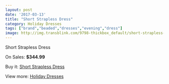 ```yaml
---
layout: post
date: '2017-03-13'
title: "Short Strapless Dress"
category: Holiday Dresses
tags: ["brand","beaded","dresses","evening","dress"]
image: http://img.transblink.com/9798-thickbox_default/short-strapless-dress.jpg
---
```

Short Strapless Dress

On Sales: **$344.99**
<a href="https://www.transblink.com/en/holiday-dresses/3180-short-strapless-dress.html"><amp-img layout="responsive" width="600" height="600" src="//img.transblink.com/9798-thickbox_default/short-strapless-dress.jpg" alt="Short Strapless Dress 0" /></a>
<a href="https://www.transblink.com/en/holiday-dresses/3180-short-strapless-dress.html"><amp-img layout="responsive" width="600" height="600" src="//img.transblink.com/9800-thickbox_default/short-strapless-dress.jpg" alt="Short Strapless Dress 1" /></a>
<a href="https://www.transblink.com/en/holiday-dresses/3180-short-strapless-dress.html"><amp-img layout="responsive" width="600" height="600" src="//img.transblink.com/9799-thickbox_default/short-strapless-dress.jpg" alt="Short Strapless Dress 2" /></a>

Buy it: [Short Strapless Dress](https://www.transblink.com/en/holiday-dresses/3180-short-strapless-dress.html "Short Strapless Dress")

View more: [Holiday Dresses](https://www.transblink.com/en/8-holiday-dresses "Holiday Dresses")